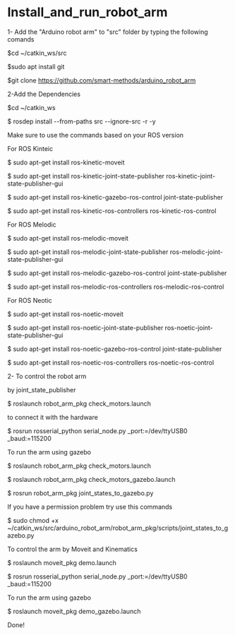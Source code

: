# Install_and_run_robot_arm

1- Add the "Arduino robot arm" to "src" folder by typing the following comands

$cd ~/catkin_ws/src

$sudo apt install git

$git clone https://github.com/smart-methods/arduino_robot_arm

2-Add the Dependencies

$cd ~/catkin_ws

$ rosdep install --from-paths src --ignore-src -r -y

Make sure to use the commands based on your ROS version

For ROS Kinteic

$ sudo apt-get install ros-kinetic-moveit

$ sudo apt-get install ros-kinetic-joint-state-publisher ros-kinetic-joint-state-publisher-gui

$ sudo apt-get install ros-kinetic-gazebo-ros-control joint-state-publisher

$ sudo apt-get install ros-kinetic-ros-controllers ros-kinetic-ros-control

For ROS Melodic

$ sudo apt-get install ros-melodic-moveit

$ sudo apt-get install ros-melodic-joint-state-publisher ros-melodic-joint-state-publisher-gui

$ sudo apt-get install ros-melodic-gazebo-ros-control joint-state-publisher

$ sudo apt-get install ros-melodic-ros-controllers ros-melodic-ros-control

For ROS Neotic

$ sudo apt-get install ros-noetic-moveit

$ sudo apt-get install ros-noetic-joint-state-publisher ros-noetic-joint-state-publisher-gui

$ sudo apt-get install ros-noetic-gazebo-ros-control joint-state-publisher

$ sudo apt-get install ros-noetic-ros-controllers ros-noetic-ros-control

2- To control the robot arm 

by joint_state_publisher

$ roslaunch robot_arm_pkg check_motors.launch

to connect it with the hardware

$ rosrun rosserial_python serial_node.py _port:=/dev/ttyUSB0 _baud:=115200

To run the arm using gazebo

$ roslaunch robot_arm_pkg check_motors.launch

$ roslaunch robot_arm_pkg check_motors_gazebo.launch

$ rosrun robot_arm_pkg joint_states_to_gazebo.py

If you have a permission problem try use this commands

$ sudo chmod +x ~/catkin_ws/src/arduino_robot_arm/robot_arm_pkg/scripts/joint_states_to_gazebo.py

To control the arm by Moveit and Kinematics

$ roslaunch moveit_pkg demo.launch

$ rosrun rosserial_python serial_node.py _port:=/dev/ttyUSB0 _baud:=115200

To run the arm using gazebo

$ roslaunch moveit_pkg demo_gazebo.launch

Done!
